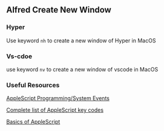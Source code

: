 ## Alfred Create New Window

### Hyper
Use keyword `nh` to create a new window of Hyper in MacOS

### Vs-cdoe
use keyword `nv` to create a new window of vscode in MacOS

### Useful Resources
[AppleScript Programming/System Events](https://en.wikibooks.org/wiki/AppleScript_Programming/System_Events)

[Complete list of AppleScript key codes](https://eastmanreference.com/complete-list-of-applescript-key-codes)

[Basics of AppleScript](http://downloads.techbarrack.com/books/programming/AppleScript/website/index.html)
